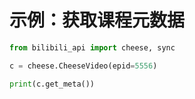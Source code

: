 # 示例：获取课程元数据

``` python
from bilibili_api import cheese, sync

c = cheese.CheeseVideo(epid=5556)

print(c.get_meta())
```
